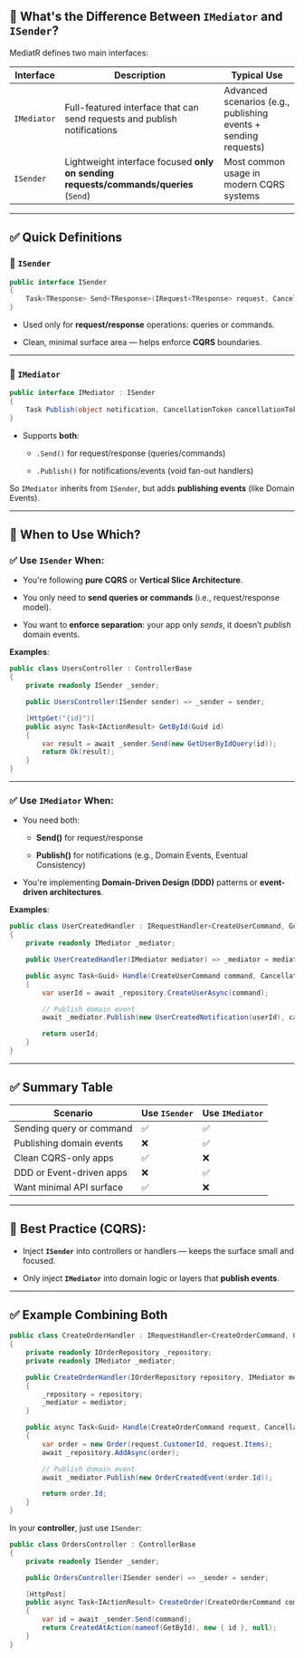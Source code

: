 ## 🔧 What's the Difference Between `IMediator` and `ISender`?

MediatR defines two main interfaces:

| Interface   | Description                                                                          | Typical Use                                                     |
| ----------- | ------------------------------------------------------------------------------------ | --------------------------------------------------------------- |
| `IMediator` | Full-featured interface that can send requests and publish notifications             | Advanced scenarios (e.g., publishing events + sending requests) |
| `ISender`   | Lightweight interface focused **only on sending requests/commands/queries** (`Send`) | Most common usage in modern CQRS systems                        |

---

## ✅ Quick Definitions

### 📌 `ISender`

```csharp
public interface ISender
{
    Task<TResponse> Send<TResponse>(IRequest<TResponse> request, CancellationToken cancellationToken = default);
}
```

- Used only for **request/response** operations: queries or commands.
    
- Clean, minimal surface area — helps enforce **CQRS** boundaries.
    

---

### 📌 `IMediator`

```csharp
public interface IMediator : ISender
{
    Task Publish(object notification, CancellationToken cancellationToken = default);
}
```

- Supports **both**:
    
    - `.Send()` for request/response (queries/commands)
        
    - `.Publish()` for notifications/events (void fan-out handlers)
        

So `IMediator` inherits from `ISender`, but adds **publishing events** (like Domain Events).

---

## 🧠 When to Use Which?

### ✅ Use `ISender` When:

- You're following **pure CQRS** or **Vertical Slice Architecture**.
    
- You only need to **send queries or commands** (i.e., request/response model).
    
- You want to **enforce separation**: your app only _sends_, it doesn’t _publish_ domain events.
    

**Examples**:

```csharp
public class UsersController : ControllerBase
{
    private readonly ISender _sender;

    public UsersController(ISender sender) => _sender = sender;

    [HttpGet("{id}")]
    public async Task<IActionResult> GetById(Guid id)
    {
        var result = await _sender.Send(new GetUserByIdQuery(id));
        return Ok(result);
    }
}
```

---

### ✅ Use `IMediator` When:

- You need both:
    
    - **Send()** for request/response
        
    - **Publish()** for notifications (e.g., Domain Events, Eventual Consistency)
        
- You're implementing **Domain-Driven Design (DDD)** patterns or **event-driven architectures**.
    

**Examples**:

```csharp
public class UserCreatedHandler : IRequestHandler<CreateUserCommand, Guid>
{
    private readonly IMediator _mediator;

    public UserCreatedHandler(IMediator mediator) => _mediator = mediator;

    public async Task<Guid> Handle(CreateUserCommand command, CancellationToken cancellationToken)
    {
        var userId = await _repository.CreateUserAsync(command);

        // Publish domain event
        await _mediator.Publish(new UserCreatedNotification(userId), cancellationToken);

        return userId;
    }
}
```

---

## ✅ Summary Table

|Scenario|Use `ISender`|Use `IMediator`|
|---|---|---|
|Sending query or command|✅|✅|
|Publishing domain events|❌|✅|
|Clean CQRS-only apps|✅|❌|
|DDD or Event-driven apps|❌|✅|
|Want minimal API surface|✅|❌|

---

## 🧪 Best Practice (CQRS):

- Inject **`ISender`** into controllers or handlers — keeps the surface small and focused.
    
- Only inject **`IMediator`** into domain logic or layers that **publish events**.
    

---

## ✅ Example Combining Both

```csharp
public class CreateOrderHandler : IRequestHandler<CreateOrderCommand, Guid>
{
    private readonly IOrderRepository _repository;
    private readonly IMediator _mediator;

    public CreateOrderHandler(IOrderRepository repository, IMediator mediator)
    {
        _repository = repository;
        _mediator = mediator;
    }

    public async Task<Guid> Handle(CreateOrderCommand request, CancellationToken cancellationToken)
    {
        var order = new Order(request.CustomerId, request.Items);
        await _repository.AddAsync(order);

        // Publish domain event
        await _mediator.Publish(new OrderCreatedEvent(order.Id));

        return order.Id;
    }
}
```

In your **controller**, just use `ISender`:

```csharp
public class OrdersController : ControllerBase
{
    private readonly ISender _sender;

    public OrdersController(ISender sender) => _sender = sender;

    [HttpPost]
    public async Task<IActionResult> CreateOrder(CreateOrderCommand command)
    {
        var id = await _sender.Send(command);
        return CreatedAtAction(nameof(GetById), new { id }, null);
    }
}
```
